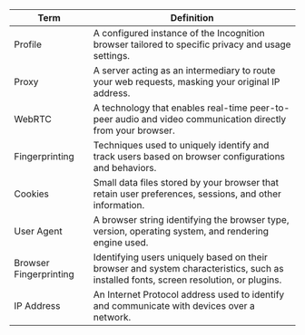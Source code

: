 | Term                   | Definition                                                                                                                            |
| ---------------------- | ------------------------------------------------------------------------------------------------------------------------------------- |
| Profile                | A configured instance of the Incognition browser tailored to specific privacy and usage settings.                                     |
| Proxy                  | A server acting as an intermediary to route your web requests, masking your original IP address.                                      |
| WebRTC                 | A technology that enables real-time peer-to-peer audio and video communication directly from your browser.                            |
| Fingerprinting         | Techniques used to uniquely identify and track users based on browser configurations and behaviors.                                   |
| Cookies                | Small data files stored by your browser that retain user preferences, sessions, and other information.                                |
| User Agent             | A browser string identifying the browser type, version, operating system, and rendering engine used.                                  |
| Browser Fingerprinting | Identifying users uniquely based on their browser and system characteristics, such as installed fonts, screen resolution, or plugins. |
| IP Address             | An Internet Protocol address used to identify and communicate with devices over a network.                                            |
